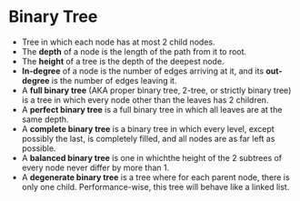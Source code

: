 Binary Tree
===========

* Tree in which each node has at most 2 child nodes.
* The **depth** of a node is the length of the path from it to root.
* The **height** of a tree is the depth of the deepest node.
* **In-degree** of a node is the number of edges arriving at it, and its **out-degree** is the number of edges leaving it.
* A **full binary tree** (AKA proper binary tree, 2-tree, or strictly binary tree) is a tree in which every node other than the leaves has 2 children.
* A **perfect binary tree** is a full binary tree in which all leaves are at the same depth.
* A **complete binary tree** is a binary tree in which every level, except possibly the last, is completely filled, and all nodes are as far left as possible.
* A **balanced binary tree** is one in whichthe height of the 2 subtrees of every node never differ by more than 1.
* A **degenerate binary tree** is a tree where for each parent node, there is only one child. Performance-wise, this tree will behave like a linked list.

